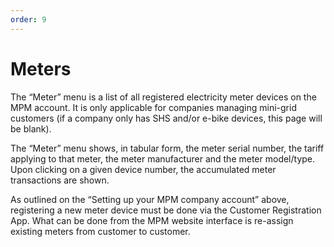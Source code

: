 ```yaml
---
order: 9
---
```


# Meters

The “Meter” menu is a list of all registered electricity meter devices on the MPM account. It is only applicable for companies managing mini-grid customers (if a company only has SHS and/or e-bike devices, this page will be blank).

The “Meter” menu shows, in tabular form, the meter serial number, the tariff applying to that meter, the meter manufacturer and the meter model/type. Upon clicking on a given device number, the accumulated meter transactions are shown.

As outlined on the “Setting up your MPM company account” above, registering a new meter device must be done via the Customer Registration App. What can be done from the MPM website interface is re-assign existing meters from customer to customer.
